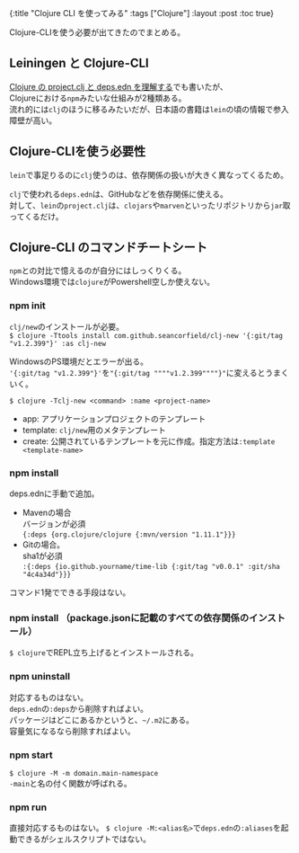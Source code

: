 {:title "Clojure CLI を使ってみる"
 :tags  ["Clojure"]
 :layout :post
 :toc true}

Clojure-CLIを使う必要が出てきたのでまとめる。

## Leiningen と Clojure-CLI
[Clojure の project.clj と deps.edn を理解する](https://fujimotok.github.io/posts/2023-01-06-clojure-project-deps/)でも書いたが、  
Clojureにおける`npm`みたいな仕組みが2種類ある。  
流れ的には`clj`のほうに移るみたいだが、日本語の書籍は`lein`の頃の情報で参入障壁が高い。


## Clojure-CLIを使う必要性
`lein`で事足りるのに`clj`使うのは、依存関係の扱いが大きく異なってくるため。

`clj`で使われる`deps.edn`は、GitHubなどを依存関係に使える。  
対して、`lein`の`project.clj`は、`clojars`や`marven`といったリポジトリから`jar`取ってくるだけ。


## Clojure-CLI のコマンドチートシート
`npm`との対比で憶えるのが自分にはしっくりくる。  
Windows環境では`clojure`がPowershell空しか使えない。

### npm init
`clj/new`のインストールが必要。  
`$ clojure -Ttools install com.github.seancorfield/clj-new '{:git/tag "v1.2.399"}' :as clj-new`

WindowsのPS環境だとエラーが出る。  
`'{:git/tag "v1.2.399"}'`を`"{:git/tag """"v1.2.399""""}"`に変えるとうまくいく。

`$ clojure -Tclj-new <command> :name <project-name>`  
- app: アプリケーションプロジェクトのテンプレート
- template: `clj/new`用のメタテンプレート
- create: 公開されているテンプレートを元に作成。指定方法は`:template <template-name>`

### npm install <package-name>
deps.ednに手動で追加。

- Mavenの場合  
バージョンが必須  
`{:deps {org.clojure/clojure {:mvn/version "1.11.1"}}}`
- Gitの場合。  
sha1が必須  
`:{:deps {io.github.yourname/time-lib {:git/tag "v0.0.1" :git/sha "4c4a34d"}}}`

コマンド1発でできる手段はない。

### npm install （package.jsonに記載のすべての依存関係のインストール）
`$ clojure`でREPL立ち上げるとインストールされる。

### npm uninstall <package-name>
対応するものはない。  
`deps.edn`の`:deps`から削除すればよい。  
パッケージはどこにあるかというと、`~/.m2`にある。  
容量気になるなら削除すればよい。

### npm start
`$ clojure -M -m domain.main-namespace`  
`-main`と名の付く関数が呼ばれる。

### npm run <script-name>
直接対応するものはない。
`$ clojure -M:<alias名>`で`deps.edn`の`:aliases`を起動できるがシェルスクリプトではない。  

